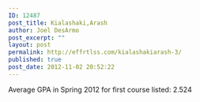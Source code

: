 ```yaml
---
ID: 12487
post_title: Kialashaki,Arash
author: Joel DesArmo
post_excerpt: ""
layout: post
permalink: http://effrtlss.com/kialashakiarash-3/
published: true
post_date: 2012-11-02 20:52:22
---
```

<p>Average GPA in Spring 2012 for first course listed: 2.524</p>